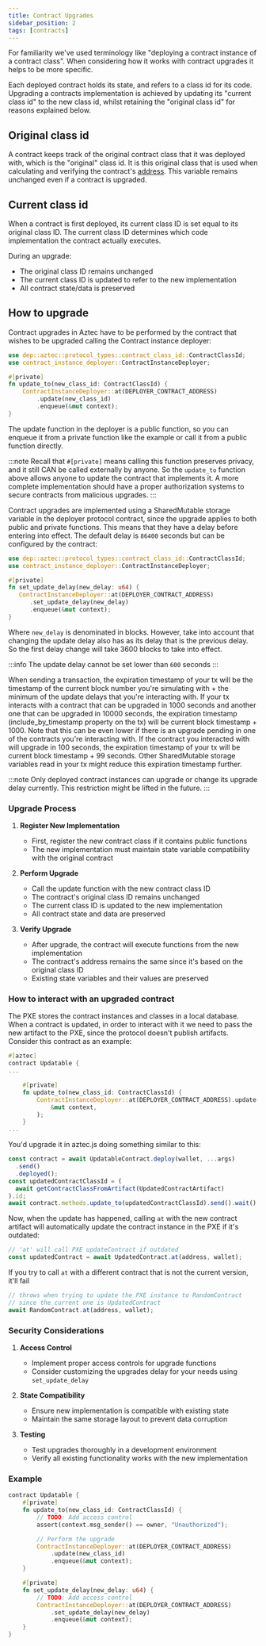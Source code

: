 ```yaml
---
title: Contract Upgrades
sidebar_position: 2
tags: [contracts]
---
```


For familiarity we've used terminology like "deploying a contract instance of a contract class". When considering how it works with contract upgrades it helps to be more specific.

Each deployed contract holds its state, and refers to a class id for its code. Upgrading a contracts implementation is achieved by updating its "current class id" to the new class id, whilst retaining the "original class id" for reasons explained below.

## Original class id

A contract keeps track of the original contract class that it was deployed with, which is the "original" class id. It is this original class that is used when calculating and verifying the contract's [address](contract_creation#instance-address).
This variable remains unchanged even if a contract is upgraded.

## Current class id

When a contract is first deployed, its current class ID is set equal to its original class ID. The current class ID determines which code implementation the contract actually executes.

During an upgrade:

- The original class ID remains unchanged
- The current class ID is updated to refer to the new implementation
- All contract state/data is preserved

## How to upgrade

Contract upgrades in Aztec have to be performed by the contract that wishes to be upgraded calling the Contract instance deployer:

```rust
use dep::aztec::protocol_types::contract_class_id::ContractClassId;
use contract_instance_deployer::ContractInstanceDeployer;

#[private]
fn update_to(new_class_id: ContractClassId) {
    ContractInstanceDeployer::at(DEPLOYER_CONTRACT_ADDRESS)
        .update(new_class_id)
        .enqueue(&mut context);
}
```

The update function in the deployer is a public function, so you can enqueue it from a private function like the example or call it from a public function directly.

:::note
Recall that `#[private]` means calling this function preserves privacy, and it still CAN be called externally by anyone.
So the `update_to` function above allows anyone to update the contract that implements it. A more complete implementation should have a proper authorization systems to secure contracts from malicious upgrades.
:::

Contract upgrades are implemented using a SharedMutable storage variable in the deployer protocol contract, since the upgrade applies to both public and private functions.
This means that they have a delay before entering into effect. The default delay is `86400` seconds but can be configured by the contract:

```rust
use dep::aztec::protocol_types::contract_class_id::ContractClassId;
use contract_instance_deployer::ContractInstanceDeployer;

#[private]
fn set_update_delay(new_delay: u64) {
   ContractInstanceDeployer::at(DEPLOYER_CONTRACT_ADDRESS)
      .set_update_delay(new_delay)
      .enqueue(&mut context);
}
```

Where `new_delay` is denominated in blocks. However, take into account that changing the update delay also has as its delay that is the previous delay. So the first delay change will take 3600 blocks to take into effect.

:::info
The update delay cannot be set lower than `600` seconds
:::

When sending a transaction, the expiration timestamp of your tx will be the timestamp of the current block number you're simulating with + the minimum of the update delays that you're interacting with.
If your tx interacts with a contract that can be upgraded in 1000 seconds and another one that can be upgraded in 10000 seconds, the expiration timestamp (include_by_timestamp property on the tx) will be current block timestamp + 1000.
Note that this can be even lower if there is an upgrade pending in one of the contracts you're interacting with.
If the contract you interacted with will upgrade in 100 seconds, the expiration timestamp of your tx will be current block timestamp + 99 seconds.
Other SharedMutable storage variables read in your tx might reduce this expiration timestamp further.

:::note
Only deployed contract instances can upgrade or change its upgrade delay currently. This restriction might be lifted in the future.
:::

### Upgrade Process

1. **Register New Implementation**

   - First, register the new contract class if it contains public functions
   - The new implementation must maintain state variable compatibility with the original contract

2. **Perform Upgrade**

   - Call the update function with the new contract class ID
   - The contract's original class ID remains unchanged
   - The current class ID is updated to the new implementation
   - All contract state and data are preserved

3. **Verify Upgrade**
   - After upgrade, the contract will execute functions from the new implementation
   - The contract's address remains the same since it's based on the original class ID
   - Existing state variables and their values are preserved

### How to interact with an upgraded contract

The PXE stores the contract instances and classes in a local database. When a contract is updated, in order to interact with it we need to pass the new artifact to the PXE, since the protocol doesn't publish artifacts.
Consider this contract as an example:

```rust
#[aztec]
contract Updatable {
...

    #[private]
    fn update_to(new_class_id: ContractClassId) {
        ContractInstanceDeployer::at(DEPLOYER_CONTRACT_ADDRESS).update(new_class_id).enqueue(
            &mut context,
        );
    }
...
```

You'd upgrade it in aztec.js doing something similar to this:

```typescript
const contract = await UpdatableContract.deploy(wallet, ...args)
  .send()
  .deployed();
const updatedContractClassId = (
  await getContractClassFromArtifact(UpdatedContractArtifact)
).id;
await contract.methods.update_to(updatedContractClassId).send().wait();
```

Now, when the update has happened, calling `at` with the new contract artifact will automatically update the contract instance in the PXE if it's outdated:

```typescript
// 'at' will call PXE updateContract if outdated
const updatedContract = await UpdatedContract.at(address, wallet);
```

If you try to call `at` with a different contract that is not the current version, it'll fail

```typescript
// throws when trying to update the PXE instance to RandomContract
// since the current one is UpdatedContract
await RandomContract.at(address, wallet);
```

### Security Considerations

1. **Access Control**

   - Implement proper access controls for upgrade functions
   - Consider customizing the upgrades delay for your needs using `set_update_delay`

2. **State Compatibility**

   - Ensure new implementation is compatible with existing state
   - Maintain the same storage layout to prevent data corruption

3. **Testing**

   - Test upgrades thoroughly in a development environment
   - Verify all existing functionality works with the new implementation

### Example

```rust
contract Updatable {
    #[private]
    fn update_to(new_class_id: ContractClassId) {
        // TODO: Add access control
        assert(context.msg_sender() == owner, "Unauthorized");

        // Perform the upgrade
        ContractInstanceDeployer::at(DEPLOYER_CONTRACT_ADDRESS)
            .update(new_class_id)
            .enqueue(&mut context);
    }

    #[private]
    fn set_update_delay(new_delay: u64) {
        // TODO: Add access control
        ContractInstanceDeployer::at(DEPLOYER_CONTRACT_ADDRESS)
            .set_update_delay(new_delay)
            .enqueue(&mut context);
    }
}
```
